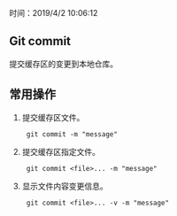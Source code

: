 时间：2019/4/2 10:06:12 

## Git commit  

提交缓存区的变更到本地仓库。

## 常用操作

1. 提交缓存区文件。

		git commit -m "message"

2. 提交缓存区指定文件。

		git commit <file>... -m "message"

3. 显示文件内容变更信息。

		git commit <file>... -v -m "message"
	
	 